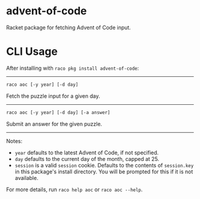 # advent-of-code

Racket package for fetching Advent of Code input.

# CLI Usage

After installing with `raco pkg install advent-of-code`:

---

```sh
raco aoc [-y year] [-d day]
```

Fetch the puzzle input for a given day.

---

```sh
raco aoc [-y year] [-d day] [-a answer]
```

Submit an answer for the given puzzle.

---

Notes:

- `year` defaults to the latest Advent of Code, if not specified.
- `day` defaults to the current day of the month, capped at 25.
- `session` is a valid `session` cookie. Defaults to the contents of
  `session.key` in this package's install directory. You will be
  prompted for this if it is not available.

For more details, run `raco help aoc` or `raco aoc --help`.
